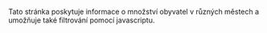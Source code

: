 Tato stránka poskytuje informace o množství obyvatel v různých městech a umožňuje také filtrování pomocí javascriptu.
